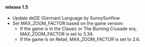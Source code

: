 #### release 1.5

- Update deDE (German) Language by SunnySunflow
- Set MAX_ZOOM_FACTOR based on the game version:
  - If the game is in the Classic or The Burning Crusade era, MAX_ZOOM_FACTOR is set to 3.34.
  - If the game is on Retail, MAX_ZOOM_FACTOR is set to 2.6.
